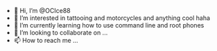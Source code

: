- 👋 Hi, I’m @OCIce88
- 👀 I’m interested in tattooing and motorcycles and anything cool haha 
- 🌱 I’m currently learning how to use command line and root phones
- 💞️ I’m looking to collaborate on ...
- 📫 How to reach me ...

<!---
OCIce88/OCIce88 is a ✨ special ✨ repository because its `README.md` (this file) appears on your GitHub profile.
You can click the Preview link to take a look at your changes.
--->
